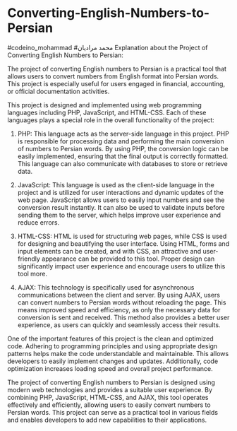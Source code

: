 # Converting-English-Numbers-to-Persian
#codeino_mohammad 
#محمد مرادیان
Explanation about the Project of Converting English Numbers to Persian:

The project of converting English numbers to Persian is a practical tool that allows users to convert numbers from English format into Persian words. This project is especially useful for users engaged in financial, accounting, or official documentation activities.

This project is designed and implemented using web programming languages including PHP, JavaScript, and HTML-CSS. Each of these languages plays a special role in the overall functionality of the project:

1. PHP: This language acts as the server-side language in this project. PHP is responsible for processing data and performing the main conversion of numbers to Persian words. By using PHP, the conversion logic can be easily implemented, ensuring that the final output is correctly formatted. This language can also communicate with databases to store or retrieve data.

2. JavaScript: This language is used as the client-side language in the project and is utilized for user interactions and dynamic updates of the web page. JavaScript allows users to easily input numbers and see the conversion result instantly. It can also be used to validate inputs before sending them to the server, which helps improve user experience and reduce errors.

3. HTML-CSS: HTML is used for structuring web pages, while CSS is used for designing and beautifying the user interface. Using HTML, forms and input elements can be created, and with CSS, an attractive and user-friendly appearance can be provided to this tool. Proper design can significantly impact user experience and encourage users to utilize this tool more.

4. AJAX: This technology is specifically used for asynchronous communications between the client and server. By using AJAX, users can convert numbers to Persian words without reloading the page. This means improved speed and efficiency, as only the necessary data for conversion is sent and received. This method also provides a better user experience, as users can quickly and seamlessly access their results.

One of the important features of this project is the clean and optimized code. Adhering to programming principles and using appropriate design patterns helps make the code understandable and maintainable. This allows developers to easily implement changes and updates. Additionally, code optimization increases loading speed and overall project performance.

The project of converting English numbers to Persian is designed using modern web technologies and provides a suitable user experience. By combining PHP, JavaScript, HTML-CSS, and AJAX, this tool operates effectively and efficiently, allowing users to easily convert numbers to Persian words. This project can serve as a practical tool in various fields and enables developers to add new capabilities to their applications.
